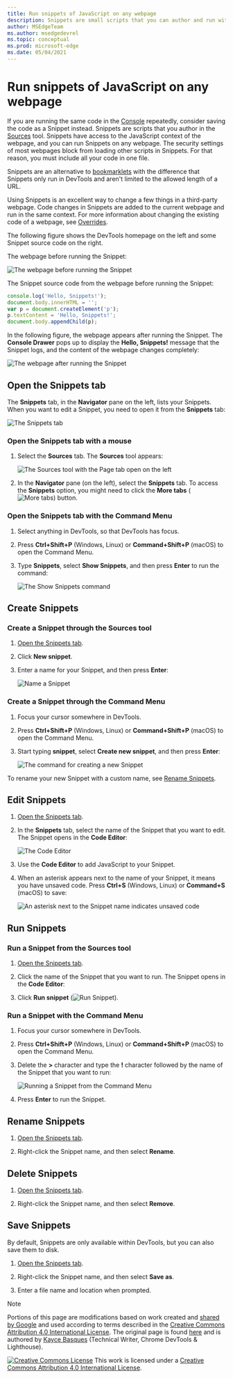 ```yaml
---
title: Run snippets of JavaScript on any webpage
description: Snippets are small scripts that you can author and run within the Sources tool of Microsoft Edge DevTools.  You can access and run resources from any webpage.  When you run a Snippet, it runs from the context of the currently open webpage.
author: MSEdgeTeam
ms.author: msedgedevrel
ms.topic: conceptual
ms.prod: microsoft-edge
ms.date: 05/04/2021
---
```

<!-- Copyright Kayce Basques

   Licensed under the Apache License, Version 2.0 (the "License");
   you may not use this file except in compliance with the License.
   You may obtain a copy of the License at

       https://www.apache.org/licenses/LICENSE-2.0

   Unless required by applicable law or agreed to in writing, software
   distributed under the License is distributed on an "AS IS" BASIS,
   WITHOUT WARRANTIES OR CONDITIONS OF ANY KIND, either express or implied.
   See the License for the specific language governing permissions and
   limitations under the License.  -->
# Run snippets of JavaScript on any webpage

If you are running the same code in the [Console](../console/index.md) repeatedly, consider saving the code as a Snippet instead.  Snippets are scripts that you author in the [Sources](../sources/index.md) tool.  Snippets have access to the JavaScript context of the webpage, and you can run Snippets on any webpage.  The security settings of most webpages block from loading other scripts in Snippets.  For that reason, you must include all your code in one file.

Snippets are an alternative to [bookmarklets](https://en.wikipedia.org/wiki/Bookmarklet) with the difference that Snippets only run in DevTools and aren't limited to the allowed length of a URL.

Using Snippets is an excellent way to change a few things in a third-party webpage.  Code changes in Snippets are added to the current webpage and run in the same context.  For more information about changing the existing code of a webpage, see [Overrides](overrides.md).

The following figure shows the DevTools homepage on the left and some Snippet source code on the right.

The webpage before running the Snippet:

![The webpage before running the Snippet](./snippets-images/javascript-sources-snippets-split-screen.png)

The Snippet source code from the webpage before running the Snippet:

```javascript
console.log('Hello, Snippets!');
document.body.innerHTML = '';
var p = document.createElement('p');
p.textContent = 'Hello, Snippets!';
document.body.appendChild(p);
```

In the following figure, the webpage appears after running the Snippet.  The **Console Drawer** pops up to display the **Hello, Snippets!** message that the Snippet logs, and the content of the webpage changes completely:

![The webpage after running the Snippet](./snippets-images/javascript-sources-snippets-split-screen-after.png)


<!-- ====================================================================== -->
## Open the Snippets tab

The **Snippets** tab, in the **Navigator** pane on the left, lists your Snippets.  When you want to edit a Snippet, you need to open it from the **Snippets** tab:

![The Snippets tab](./snippets-images/javascript-sources-snippets-pane.png)

### Open the Snippets tab with a mouse

1. Select the **Sources** tab.  The **Sources** tool appears:

   ![The Sources tool with the Page tab open on the left](./snippets-images/javascript-sources-page-pane.png)

1. In the **Navigator** pane (on the left), select the **Snippets** tab.  To access the **Snippets** option, you might need to click the **More tabs** (![More tabs](../media/more-tabs-icon.png)) button.

### Open the Snippets tab with the Command Menu

1. Select anything in DevTools, so that DevTools has focus.

1. Press **Ctrl+Shift+P** (Windows, Linux) or **Command+Shift+P** (macOS) to open the Command Menu.

1. Type **Snippets**, select **Show Snippets**, and then press **Enter** to run the command:

   ![The Show Snippets command](./snippets-images/javascript-search-show-snippets.png)


<!-- ====================================================================== -->
## Create Snippets

### Create a Snippet through the Sources tool

1. [Open the Snippets tab](#open-the-snippets-tab).

1. Click **New snippet**.

1. Enter a name for your Snippet, and then press **Enter**:

   ![Name a Snippet](./snippets-images/javascript-sources-snippets-naming.png)

### Create a Snippet through the Command Menu

1. Focus your cursor somewhere in DevTools.

1. Press **Ctrl+Shift+P** (Windows, Linux) or **Command+Shift+P** (macOS) to open the Command Menu.

1. Start typing **snippet**, select **Create new snippet**, and then press **Enter**:

   ![The command for creating a new Snippet](./snippets-images/javascript-search-create-new-snippet.png)

To rename your new Snippet with a custom name, see [Rename Snippets](#rename-snippets).


<!-- ====================================================================== -->
## Edit Snippets

1. [Open the Snippets tab](#open-the-snippets-tab).

1. In the **Snippets** tab, select the name of the Snippet that you want to edit.  The Snippet opens in the **Code Editor**:

   ![The Code Editor](./snippets-images/javascript-sources-snippets-editor-saved.png)

1. Use the **Code Editor** to add JavaScript to your Snippet.

1. When an asterisk appears next to the name of your Snippet, it means you have unsaved code.  Press **Ctrl+S** (Windows, Linux) or **Command+S** (macOS) to save:

   ![An asterisk next to the Snippet name indicates unsaved code](./snippets-images/javascript-sources-snippets-editor-unsaved.png)


<!-- ====================================================================== -->
## Run Snippets

### Run a Snippet from the Sources tool

1. [Open the Snippets tab](#open-the-snippets-tab).

1. Click the name of the Snippet that you want to run.  The Snippet opens in the **Code Editor**:

1. Click **Run snippet** (![Run Snippet](../media/run-snippet-icon.png)).

### Run a Snippet with the Command Menu

1. Focus your cursor somewhere in DevTools.

1. Press **Ctrl+Shift+P** (Windows, Linux) or **Command+Shift+P** (macOS) to open the Command Menu.

1. Delete the **>** character and type the **!** character followed by the name of the Snippet that you want to run:

   ![Running a Snippet from the Command Menu](./snippets-images/javascript-search-run-command.png)

1. Press **Enter** to run the Snippet.


<!-- ====================================================================== -->
## Rename Snippets

1. [Open the Snippets tab](#open-the-snippets-tab).

1. Right-click the Snippet name, and then select **Rename**.


<!-- ====================================================================== -->
## Delete Snippets

1. [Open the Snippets tab](#open-the-snippets-tab).

1. Right-click the Snippet name, and then select **Remove**.


<!-- ====================================================================== -->
## Save Snippets

By default, Snippets are only available within DevTools, but you can also save them to disk.

1. [Open the Snippets tab](#open-the-snippets-tab).

1. Right-click the Snippet name, and then select **Save as**.

1. Enter a file name and location when prompted.


<!-- ====================================================================== -->
> [!NOTE]
> Portions of this page are modifications based on work created and [shared by Google](https://developers.google.com/terms/site-policies) and used according to terms described in the [Creative Commons Attribution 4.0 International License](https://creativecommons.org/licenses/by/4.0).
> The original page is found [here](https://developer.chrome.com/docs/devtools/javascript/snippets/) and is authored by [Kayce Basques](https://developers.google.com/web/resources/contributors#kayce-basques) (Technical Writer, Chrome DevTools \& Lighthouse).

[![Creative Commons License](../../media/cc-logo/88x31.png)](https://creativecommons.org/licenses/by/4.0)
This work is licensed under a [Creative Commons Attribution 4.0 International License](https://creativecommons.org/licenses/by/4.0).
